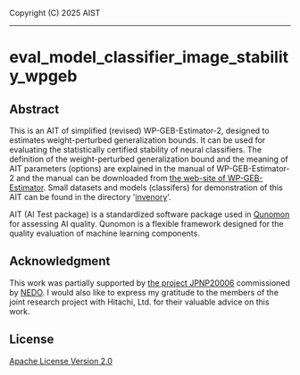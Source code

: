 Copyright (C) 2025 AIST  

---

# eval_model_classifier_image_stability_wpgeb

## Abstract

This is an AIT of simplified (revised) WP-GEB-Estimator-2, 
designed to estimates weight-perturbed generalization bounds. 
It can be used for evaluating the statistically certified stability 
of neural classifiers. The definition of the
weight-perturbed generalization bound and the meaning of
AIT parameters (options)
are explained in the manual of WP-GEB-Estimator-2 and
the manual can be downloaded from [the web-site of WP-GEB-Estimator](https://staff.aist.go.jp/y-isobe/wp-geb-estimator/). Small datasets and models (classifers) for demonstration of this AIT
can be found in the directory '[invenory](https://github.com/yoshinao-isobe/eval_model_classifier_image_stability_wpgeb/tree/main/local_qai/inventory)'.

AIT (AI Test package) is a standardized software package 
used in [Qunomon](https://aistairc.github.io/qunomon/index_en.html) for assessing AI quality. 
Qunomon is a flexible framework designed for the
quality evaluation of machine learning components.

## Acknowledgment

This work was partially supported by [the project JPNP20006](https://www.nedo.go.jp/activities/ZZJP_100176.html) commissioned by [NEDO](https://www.nedo.go.jp/). I would also like to express my gratitude to the members of the joint research project with Hitachi, Ltd. for their valuable advice on this work.


## License

[Apache License Version 2.0](LICENSE.txt)





